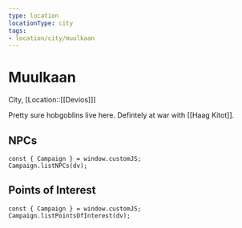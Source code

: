 ```yaml
---
type: location
locationType: city
tags: 
- location/city/muulkaan
---
```


# Muulkaan
City, [Location::[[Devios]]]

Pretty sure hobgoblins live here. Defintely at war with [[Haag Kitot]].

## NPCs

```dataviewjs
const { Campaign } = window.customJS;
Campaign.listNPCs(dv);
```

## Points of Interest

```dataviewjs
const { Campaign } = window.customJS;
Campaign.listPointsOfInterest(dv);
```
